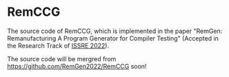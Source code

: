 # RemCCG
The source code of RemCCG, which is implemented in the paper "RemGen: Remanufacturing A Program Generator for Compiler Testing" (Accepted in the Research Track of [ISSRE 2022](https://issre2022.github.io/index.html)).

The source code will be mergred from https://github.com/RemGen2022/RemCCG soon!

